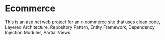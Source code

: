 # Ecommerce
This is an asp.net web project for an e-commerce site that uses clean code, Layered Architecture, Repository Pattern, Entity Framework, Dependency Injection Modules, Partial Views
